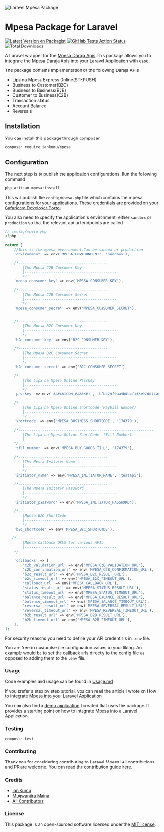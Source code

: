 ![Laravel Mpesa Package](https://www.iankumu.com/blog/wp-content/uploads/2023/01/Laravel-Mpesa-Banner.png)

# Mpesa Package for Laravel

[![Latest Version on Packagist](https://img.shields.io/packagist/v/Iankumu/mpesa.svg?style=flat-square)](https://packagist.org/packages/Iankumu/mpesa)
[![GitHub Tests Action Status](https://img.shields.io/github/actions/workflow/status/iankumu/mpesa/ci.yml?logo=github&label=Tests)](https://github.com/Iankumu/mpesa/actions?query=workflow%3Arun-tests+branch%3Amain)
[![Total Downloads](https://img.shields.io/packagist/dt/Iankumu/mpesa.svg?style=flat-square)](https://packagist.org/packages/Iankumu/mpesa)

A Laravel wrapper for the [Mpesa Daraja Apis](https://developer.safaricom.co.ke/APIs).This package allows you to integrate the Mpesa Daraja Apis into your Laravel Application with ease.

The package contains implementation of the following Daraja APIs

- Lipa na Mpesa Express Online(STKPUSH)
- Business to Customer(B2C)
- Business to Business(B2B)
- Customer to Business(C2B)
- Transaction status
- Account Balance
- Reversals

## Installation

You can install this package through composer

```bash
composer require iankumu/mpesa
```

## Configuration

The next step is to publish the application configurations. Run the following command

```bash
php artisan mpesa:install
```

This will publish the `config/mpesa.php` file which contains the mpesa configurations for your applications. These credentials are provided on your [Safaricom Developer Portal](https://developer.safaricom.co.ke/).

You also need to specify the application's environment; either `sandbox` or `production` so that the relevant api url endpoints are called.

```php
// config/mpesa.php
<?php

return [
    //This is the mpesa environment.Can be sanbox or production
    'environment' => env('MPESA_ENVIRONMENT', 'sandbox'),

    /*-----------------------------------------
        |The Mpesa C2B Consumer Key
        |------------------------------------------
        */
    'mpesa_consumer_key' => env('MPESA_CONSUMER_KEY'),

    /*-----------------------------------------
        |The Mpesa C2B Consumer Secret
        |------------------------------------------
        */
    'mpesa_consumer_secret' => env('MPESA_CONSUMER_SECRET'),

    
    /*-----------------------------------------
        |The Mpesa B2C Consumer Key
        |------------------------------------------
        */
    'b2c_consumer_key' => env('B2C_CONSUMER_KEY'),

    /*-----------------------------------------
        |The Mpesa B2C Consumer Secret
        |------------------------------------------
        */
    'b2c_consumer_secret' => env('B2C_CONSUMER_SECRET'),
    
    /*-----------------------------------------
        |The Lipa na Mpesa Online Passkey
        |------------------------------------------
        */
    'passkey' => env('SAFARICOM_PASSKEY', 'bfb279f9aa9bdbcf158e97dd71a467cd2e0c893059b10f78e6b72ada1ed2c919'),

    /*-----------------------------------------
        |The Lipa na Mpesa Online ShortCode (Paybill Number)
        |------------------------------------------
        */
    'shortcode' => env('MPESA_BUSINESS_SHORTCODE', '174379'),

    /*--------------------------------------------------------------
        |The Lipa na Mpesa Online ShortCode  (Till Number)
        |-----------------------------------------------------------
    */
    'till_number' => env('MPESA_BUY_GOODS_TILL', '174379'),

    /*-----------------------------------------
        |The Mpesa Initator Name
        |------------------------------------------
        */
    'initiator_name' => env('MPESA_INITIATOR_NAME', 'testapi'),

    /*-----------------------------------------
        |The Mpesa Initator Password
        |------------------------------------------
        */
    'initiator_password' => env('MPESA_INITIATOR_PASSWORD'),

    /*-----------------------------------------
        |Mpesa B2C ShortCode
        |------------------------------------------
        */
    'b2c_shortcode' => env('MPESA_B2C_SHORTCODE'),

   /*-----------------------------------------
        |Mpesa Callback URLS for various APIs
        |------------------------------------------
    */

    'callbacks' => [
        'c2b_validation_url' => env('MPESA_C2B_VALIDATION_URL'),
        'c2b_confirmation_url' => env('MPESA_C2B_CONFIRMATION_URL'),
        'b2c_result_url' => env('MPESA_B2C_RESULT_URL'),
        'b2c_timeout_url' => env('MPESA_B2C_TIMEOUT_URL'),
        'callback_url' => env('MPESA_CALLBACK_URL'),
        'status_result_url' => env('MPESA_STATUS_RESULT_URL'),
        'status_timeout_url' => env('MPESA_STATUS_TIMEOUT_URL'),
        'balance_result_url' => env('MPESA_BALANCE_RESULT_URL'),
        'balance_timeout_url' => env('MPESA_BALANCE_TIMEOUT_URL'),
        'reversal_result_url' => env('MPESA_REVERSAL_RESULT_URL'),
        'reversal_timeout_url' => env('MPESA_REVERSAL_TIMEOUT_URL'),
        'b2b_result_url' => env('MPESA_B2B_RESULT_URL'),
        'b2b_timeout_url' => env('MPESA_B2B_TIMEOUT_URL'),
    ],
];

```

For security reasons you need to define your API credentials in `.env` file.

You are free to customise the configuration values to your liking. An example would be to set the callback urls directly to the config file as opposed to adding them to the `.env` file.

### Usage

Code examples and usage can be found in [Usage.md](USAGE.md)

If you prefer a step by step tutorial, you can read the article I wrote on [How to integrate Mpesa into your Laravel Application](https://www.iankumu.com/blog/laravel-mpesa).

You can also find a [demo application](https://github.com/Iankumu/Payments) I created that uses the package. It provides a starting point on how to integrate Mpesa into a Laravel Application.

### Testing

```bash
composer test
```

### Contributing

Thank you for considering contributing to Laravel Mpesa! All contributions and PR are welcome. You can read the contribution guide [here](CONTRIBUTING.md).

### Credits

- [Ian Kumu](https://github.com/IanKumu)
- [Mugwanjira Maina](https://github.com/maina401)
- [All Contributors](../../contributors)

### License

This package is an open-sourced software licensed under the [MIT license](LICENSE.md).
